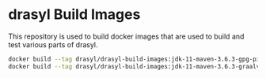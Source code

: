# drasyl Build Images

This repository is used to build docker images that are used to build and test
various parts of drasyl.

```bash
docker build --tag drasyl/drasyl-build-images:jdk-11-maven-3.6.3-gpg-pinentry-tty --file Dockerfile.jdk-11-maven-3.6.3-gpg-pinentry-tty --pull .
docker build --tag drasyl/drasyl-build-images:jdk-11-maven-3.6.3-graalvm-ce-21    --file Dockerfile.jdk-11-maven-3.6.3-graalvm-ce-21    --pull .
```